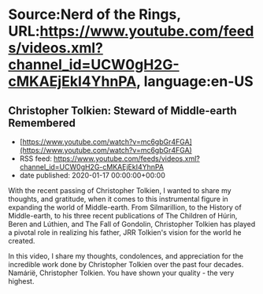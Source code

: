 # Source:Nerd of the Rings, URL:https://www.youtube.com/feeds/videos.xml?channel_id=UCW0gH2G-cMKAEjEkI4YhnPA, language:en-US

## Christopher Tolkien: Steward of Middle-earth Remembered
 - [https://www.youtube.com/watch?v=mc6gbGr4FGA](https://www.youtube.com/watch?v=mc6gbGr4FGA)
 - RSS feed: https://www.youtube.com/feeds/videos.xml?channel_id=UCW0gH2G-cMKAEjEkI4YhnPA
 - date published: 2020-01-17 00:00:00+00:00

With the recent passing of Christopher Tolkien, I wanted to share my thoughts, and gratitude, when it comes to this instrumental figure in expanding the world of Middle-earth.  From Silmarillion, to the History of Middle-earth, to his three recent publications of The Children of Húrin, Beren and Lúthien, and The Fall of Gondolin, Christopher Tolkien has played a pivotal role in realizing his father, JRR Tolkien's vision for the world he created.

In this video, I share my thoughts, condolences, and appreciation for the incredible work done by Christopher Tolkien over the past four decades.  Namárië, Christopher Tolkien.  You have shown your quality - the very highest.

